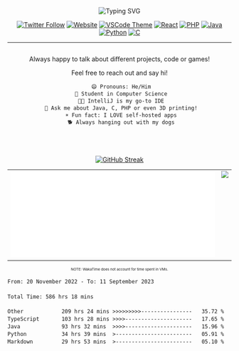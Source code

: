 <div align="center">

![Typing SVG](https://readme-typing-svg.demolab.com?font=+Bruno+Ace+SC&duration=10000&pause=1000&center=true&vCenter=true&width=800&lines=%F0%9F%9A%80+Programming+%7C+%F0%9F%8C%B1+Exploring+%7C+%F0%9F%8E%93+Learning+%7C+%F0%9F%8E%AE+Gaming)

<a href="https://twitter.com/FailedToParse"><img alt="Twitter Follow" src="https://img.shields.io/twitter/follow/FailedToParse?style=flat-square&logo=twitter&logoColor=blue&url=https%3A%2F%2Ftwitter.com"></a>
<a href="https://dynamicapproach.dev"><img alt="Website" src="https://img.shields.io/website?label=dynamicapproach.dev&style=flat-square&url=https%3A%2F%2Fdynamicapproach.dev"></a>
<a href="https://marketplace.visualstudio.com/items?itemName=DynamicApproach.purple-night-tlj"><img alt="VSCode Theme" src="https://img.shields.io/badge/Try_my_custom-VSCode_Theme-8A2BE2"></a>
<a href="https://reactjs.org/"><img alt="React" src="https://img.shields.io/badge/-React-%23282C34?style=flat-square&logo=react"></a>
<a href="https://www.php.net/"><img alt="PHP" src="https://img.shields.io/badge/-PHP-%23777BB4?style=flat-square&logo=php&logoColor=white"></a>
<a href="https://www.java.com/"><img alt="Java" src="https://img.shields.io/badge/-Java-%23ED8B00?style=flat-square&logo=java&logoColor=white"></a>
<a href="https://www.python.org/"><img alt="Python" src="https://img.shields.io/badge/-Python-%233776AB?style=flat-square&logo=python&logoColor=white"></a>
[![C](https://img.shields.io/badge/-C-%23A8B9CC?style=flat-square&logo=c&logoColor=white)](https://en.wikipedia.org/wiki/C_%28programming_language%29)

---

<div style="display:flex; flex-direction:column; align-items:center;">
  <div style="flex:1; width:100%; max-width:600px;">
    <p>Always happy to talk about different projects, code or games!</p>
    <p>Feel free to reach out and say hi!</p>

     😄 Pronouns: He/Him
     🔭 Student in Computer Science
     🧑‍💻 IntelliJ is my go-to IDE
     💬 Ask me about Java, C, PHP or even 3D printing!
     ☀️ Fun fact: I LOVE self-hosted apps
     🐕 Always hanging out with my dogs

  </div>

  <div style="flex:1; width:100%; max-width:600px; margin-top:50px;">
    <a href="https://github.com/DynamicApproach?tab=repositories">
      <img src="https://streak-stats.demolab.com?user=DynamicApproach&theme=dark-smoky&border_radius=0&date_format=M%20j%5B%2C%20Y%5D&border=00000000&background=00000000&stroke=9C13CB&ring=9412C1D5&fire=C46B2E&currStreakNum=36FEA9&sideNums=825AFFEA&currStreakLabel=FF36F0EA&sideLabels=825AFFEA&dates=825AFFEA" alt="GitHub Streak"/>
    </a>
  </div>
</div>
</div>

<div align="center">
  <table style="border-collapse: collapse; border: none;">
    <tr>
      <td valign="top">
        <img src="https://raw.githubusercontent.com/DynamicApproach/DynamicApproach/main/github-metrics.svg">
      </td>
      <td valign="top">
        <img src="https://github-readme-stats.vercel.app/api/top-langs/?username=Dynamicapproach&layout=compact&show_icons=true&card_width=300px&card_height=400px&theme=radical#gh-dark-mode-only">
      </td>
    </tr>
  </table>
</div>
<div style="font-size: 8px; text-align: center; margin-top: 10px;">
  <p>NOTE: WakaTime does not account for time spent in VMs.</p>
</div>
<!--START_SECTION:waka-->

```txt
From: 20 November 2022 - To: 11 September 2023

Total Time: 586 hrs 18 mins

Other            209 hrs 24 mins >>>>>>>>>----------------   35.72 %
TypeScript       103 hrs 28 mins >>>>---------------------   17.65 %
Java             93 hrs 32 mins  >>>>---------------------   15.96 %
Python           34 hrs 39 mins  >------------------------   05.91 %
Markdown         29 hrs 53 mins  >------------------------   05.10 %
```

<!--END_SECTION:waka-->
